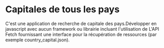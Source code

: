 # Capitales de tous les pays

C'est une application de recherche de capitale des pays.Développer en javascript avec aucun framework ou librairie incluant l'utilisation de L'API Fetch fournissant une interface pour la récupération de ressources (par exemple country_capital.json).
